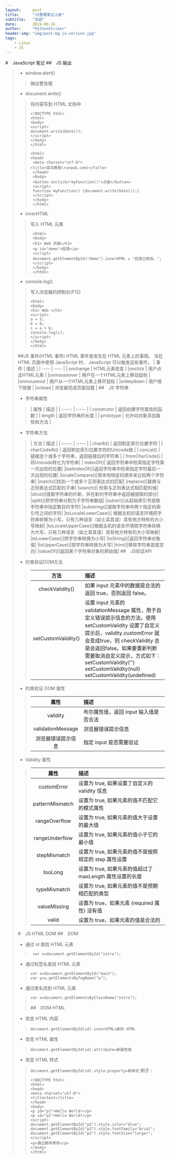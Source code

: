 ```yaml
---
layout:     post
title:      "JS整理笔记上册"
subtitle:   "总结"
date:       2019-09-16
author:     "PythonStriker"
header-img: "img/post-bg-js-version.jpg"
tags:
    - Linux
    - JS
---
```


#　JavaScript 笔记
##　JS 输出

>*  window.alert()
>>弹出警告框
>* document.write()
>>将内容写到 HTML 文档中
>>```
>> <!DOCTYPE html>
>> <html>
>> <body>
>> <script>
>> document.write(Date());
>> </script>
>> </body>
>> </html>
>>```
>>```
>> <html>
>> <head> 
>>  <meta charset="utf-8"> 
>> <title>菜鸟教程(runoob.com)</title> 
>>  </head>
>>  <body>
>>  <button onclick="myFunction()">点我</button>
>>  <script>
>>  function myFunction() {document.write(Date());}
>>  </script>
>>  </body>
>>  </html>
>>```
>* innerHTML
>>写入 HTML 元素
>>```
>>  <html>
>>  <body>
>>  <h1> Web 页面</h1>
>>  <p id="demo">段落</p>
>>  <script>
>>  document.getElementById("demo").innerHTML = "段落已修改。";
>>  </script>
>>  </body>
>>  </html>
>>```
>* console.log() 
>>写入浏览器的控制台(F12)
>>```
>> <html>
>> <body>
>> <h1> Web </h1>
>> <script>
>> a = 5;
>> b = 6;
>> c = a + b;
>> console.log(c);
>> </script>
>> </body>
>> </html>
>>```
>##JS 事件(HTML 事件)
>HTML 事件是发生在 HTML 元素上的事情。
>当在 HTML 页面中使用 JavaScript 时， JavaScript 可以触发这些事件。
>|  事件   | 描述  |
>| ----  | ----  |
>| onchange  | HTML元素改变 |
>|onclick  | 用户点击HTML元素 |
>|onmouseover | 用户在一个HTML元素上移动鼠标 |
>|onmouseout | 用户从一个HTML元素上移开鼠标 |
>|onkeydown | 用户按下按键 |
>|onload | 浏览器完成页面加载 |
>##　JS 字符串
>* 字符串属性
>>|  属性   | 描述  |
>| :----:  | :----  |
>| construtor  | 返回创建字符属性的函数 |
>| length | 返回字符串的长度 |
>| prototype | 允许向对象添加属性和方法 |
>* 字符串方法
>>|  方法   | 描述  |
>| :----:  | :----  |
>| charAt()  | 返回制定索引位置字符 |
>| charCodeAt() | 返回制定索引位置字符的Unicode值 |
>| concat() | 链接连个或多个字符串，返回链接后的字符串 |
>| fromCharCode() |将Unicode转化为字符串|
>| indexOf()|	返回字符串中检索指定字符第一次出现的位置|
>|lastIndexOf()|返回字符串中检索指定字符最后一次出现的位置|
>|localeCompare()|用本地特定的顺序来比较两个字符串|
>|match()|找到一个或多个正则表达式的匹配|
>|replace()|替换与正则表达式匹配的子串|
>|search()|	检索与正则表达式相匹配的值|
>|slice()|提取字符串的片断，并在新的字符串中返回被提取的部分|
>|split()|把字符串分割为子字符串数组|
>|substr()|从起始索引号提取字符串中指定数目的字符|
>|substring()|提取字符串中两个指定的索引号之间的字符|
>|toLocaleLowerCase()|	根据主机的语言环境把字符串转换为小写，只有几种语言（如土耳其语）具有地方特有的大小写映射|
>|toLocaleUpperCase()|根据主机的语言环境把字符串转换为大写，只有几种语言（如土耳其语）具有地方特有的大小写映射|
>|toLowerCase()|把字符串转换为小写|
>|toString()|返回字符串对象值|
>|toUpperCase()|把字符串转换为大写|
>|trim()|移除字符串首尾空白|
>|valueOf()|返回某个字符串对象的原始值|
>##　JS验证API
>* 约束验证DOM方法
>> |方法|描述|
>> |:---:|:---|
>> |checkValidity()|如果 input 元素中的数据是合法的返回 true，否则返回 false。|
>> |setCustomValidity()|设置 input 元素的 validationMessage 属性，用于自定义错误提示信息的方法。使用 setCustomValidity 设置了自定义提示后，validity.customError 就会变成true，则 checkValidity 总是会返回false。如果要重新判断需要取消自定义提示，方式如下：setCustomValidity('') setCustomValidity(null) setCustomValidity(undefined) |
>* 约束验证 DOM 属性
>> |属性|描述|
>> |:---:|:---|
>> |validity|布尔属性值，返回 input 输入值是否合法|
>> |validationMessage|	浏览器错误提示信息|
>> |浏览器错误提示信息|指定 input 是否需要验证|
>* Validity 属性
>> |属性|描述|
>> |:---:|:---|
>> |customError|设置为 true, 如果设置了自定义的 validity 信息|
>> |patternMismatch|设置为 true, 如果元素的值不匹配它的模式属性|
>> |rangeOverflow|设置为 true, 如果元素的值大于设置的最大值|
>> |rangeUnderflow|设置为 true, 如果元素的值小于它的最小值|
>> |stepMismatch|设置为 true, 如果元素的值不是按照规定的 step 属性设置|
>> |tooLong|设置为 true, 如果元素的值超过了 maxLength 属性设置的长度|
>> |typeMismatch|设置为 true, 如果元素的值不是预期相匹配的类型|
>> |valueMissing|设置为 true，如果元素 (required 属性) 没有值|
>> |valid|设置为 true，如果元素的值是合法的|
>#　JS HTML DOM
>##　DOM
>* 通过 id 查找 HTML 元素
>>``` var x=document.getElementById("intro");```
>* 通过标签名查找 HTML 元素
>>``` 
>>var x=document.getElementById("main");
>>var y=x.getElementsByTagName("p");
>>```
>* 通过类名找到 HTML 元素
>>```var x=document.getElementsByClassName("intro");```
>>
>>##　DOM HTML
>* 改变 HTML 内容
>>```document.getElementById(id).innerHTML=新的 HTML```
>* 改变 HTML 属性
>> ```document.getElementById(id).attribute=新属性值```
>* 改变 HTML 样式
>>```document.getElementById(id).style.property=新样式```
>>例子：
>>```
>> <!DOCTYPE html>
>> <html>
>> <head>
>> <meta charset="utf-8">
>> <title>test</title>
>> </head>
>> <body> 
>> <p id="p1">Hello World!</p>
>> <p id="p2">Hello World!</p>
>> <script>
>> document.getElementById("p2").style.color="blue";
>> document.getElementById("p2").style.fontFamily="Arial";
>> document.getElementById("p2").style.fontSize="larger";
>> </script>
>> <p>通过脚本修改</p>
>> </body>
>> </html>
>>```

